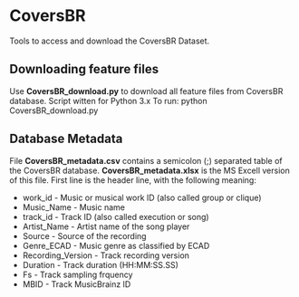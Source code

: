 # CoversBR
Tools to access and download the CoversBR Dataset.

## Downloading feature files
Use **CoversBR_download.py** to download all feature files from CoversBR database.
Script witten for Python 3.x
To run:
python CoversBR_download.py

## Database Metadata
File **CoversBR_metadata.csv** contains a semicolon (;) separated table of the CoversBR database. **CoversBR_metadata.xlsx** is the MS Excell version of this file.
First line is the header line, with the following meaning:
* work_id           - Music or musical work ID (also called group or clique)
* Music_Name        - Music name
* track_id          - Track ID (also called execution or song)
* Artist_Name       - Artist name of the song player 
* Source            - Source of the recording 
* Genre_ECAD        - Music genre as classified by ECAD
* Recording_Version - Track recording version
* Duration          - Track duration (HH:MM:SS.SS)
* Fs                - Track sampling frquency
* MBID              - Track MusicBrainz ID


